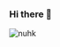 ### Hi there 👋

![nuhk](https://user-images.githubusercontent.com/124649431/217531081-9a295349-fb99-4590-b55f-f23831716787.png)

<!--
**Nuhk2/Nuhk2** is a ✨ _special_ ✨ repository because its `README.md` (this file) appears on your GitHub profile.

Here are some ideas to get you started:

- 🔭 I’m currently working on ...
- 🌱 I’m currently learning ...
- 👯 I’m looking to collaborate on ...
- 🤔 I’m looking for help with ...
- 💬 Ask me about ...
- 📫 How to reach me: ...
- 😄 Pronouns: ...
- ⚡ Fun fact: ...
-->

